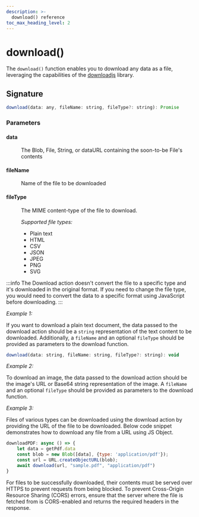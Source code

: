 ```yaml
---
description: >-
  download() reference
toc_max_heading_level: 2
---
```


# download()

The `download()` function enables you to download any data as a file, leveraging the capabilities of the [downloadjs](https://github.com/rndme/download) library.

## Signature

```javascript
download(data: any, fileName: string, fileType?: string): Promise
```

### Parameters

#### data

<dd>

The Blob, File, String, or dataURL containing the soon-to-be File's contents

</dd>

#### fileName

<dd>

Name of the file to be downloaded

</dd>

#### fileType

<dd>

The MIME content-type of the file to download.

*Supported file types:*

* Plain text
* HTML
* CSV
* JSON
* JPEG
* PNG
* SVG

</dd>

:::info
The Download action doesn't convert the file to a specific type and it's downloaded in the original format. If you need to change the file type, you would need to convert the data to a specific format using JavaScript before downloading.
:::

*Example 1:* 

If you want to download a plain text document, the data passed to the download action should be a `string` representation of the text content to be downloaded. Additionally, a `fileName` and an optional `fileType` should be provided as parameters to the download function. 

```javascript
download(data: string, fileName: string, fileType?: string): void
```


*Example 2:*

To download an image, the data passed to the download action should be the image's URL or Base64 string representation of the image. A `fileName` and an optional `fileType` should be provided as parameters to the download function. 

*Example 3:*

Files of various types can be downloaded using the download action by providing the URL of the file to be downloaded. Below code snippet demonstrates how to download any file from a URL using JS Object.

```javascript
downloadPDF: async () => {
	let data = getPdf.data
	const blob = new Blob([data], {type: 'application/pdf'});
	const url = URL.createObjectURL(blob);
	await download(url, "sample.pdf", "application/pdf")
}
```

For files to be successfully downloaded, their contents must be served over HTTPS to prevent requests from being blocked. To prevent Cross-Origin Resource Sharing (CORS) errors, ensure that the server where the file is fetched from is CORS-enabled and returns the required headers in the response.